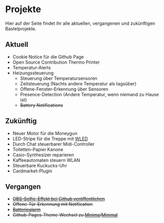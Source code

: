 # Projekte

Hier auf der Seite findet ihr alle aktuellen, vergangenen und zukünftigen Bastelprojekte.

## Aktuell
- Cookie Notice für die Github Page
- Open Source Contribution Thermo Printer
- Temperatur-Alerts
- Heizungssteuerung
    - Steuerung über Temperatursensoren
    - Zeitsteuerung (Nachts andere Temperatur als tagsüber)
    - Offene-Fenster-Erkennung über Sensoren
    - Presence-Detection (Andere Temperatur, wenn niemand zu Hause ist)
    - ~~Battery Notifications~~

## Zukünftig
- Neuer Motor für die Moneygun
- LED-Stripe für die Treppe mit [WLED](https://kno.wled.ge/)
- Durch Chat steuerbarer Midi-Controller
- Toiletten-Papier Kanone
- Casio-Synthesizer reparieren
- Kaffeeautomaten steuern WLAN
- Steuerbare Kuckucks-Uhr
- Cardmarket-Plugin

## Vergangen
- ~~[OBS-Selfie-Effekt bei Github veröffentlichen](https://github.com/einfloh/polaroid-obs-plugin)~~
- ~~Offene-Tür-Erkennung mit Notification~~
- ~~[Batteriealarm](https://community.home-assistant.io/t/low-battery-level-detection-notification-for-all-battery-sensors/258664)~~
- ~~Github-Pages-Theme-Wechsel zu [Minima](https://github.com/jekyll/minima)/[Minimal](https://github.com/pages-themes/minimal)~~
